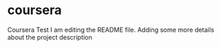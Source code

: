 # coursera
Coursera Test
I am editing the README file. Adding some more details about the project description

